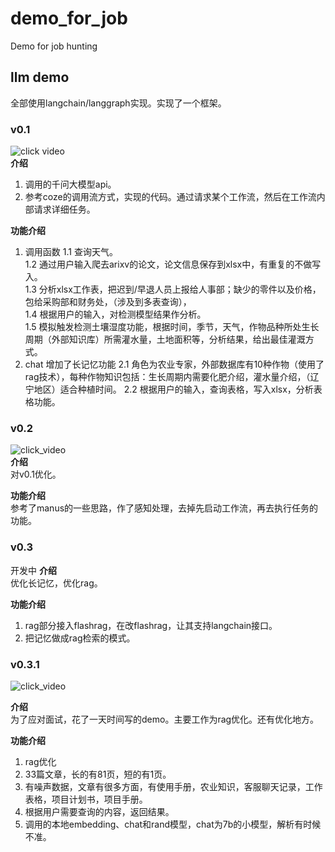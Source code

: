 # demo_for_job  
Demo for job hunting  
## llm demo
全部使用langchain/langgraph实现。实现了一个框架。
### v0.1  
![click video](https://www.bilibili.com/video/BV14ARMYLEsV/?vd_source=8bbf3cb1652e5970bfa9fea339b83ac6)  
**介绍**  
1. 调用的千问大模型api。   
2. 参考coze的调用流方式，实现的代码。通过请求某个工作流，然后在工作流内部请求详细任务。

**功能介绍**  
1. 调用函数
  1.1 查询天气。  
  1.2 通过用户输入爬去arixv的论文，论文信息保存到xlsx中，有重复的不做写入。  
  1.3 分析xlsx工作表，把迟到/早退人员上报给人事部；缺少的零件以及价格，包给采购部和财务处，（涉及到多表查询），  
  1.4 根据用户的输入，对检测模型结果作分析。  
  1.5 模拟触发检测土壤湿度功能，根据时间，季节，天气，作物品种所处生长周期（外部知识库）所需灌水量，土地面积等，分析结果，给出最佳灌溉方式。
2. chat  增加了长记忆功能
  2.1 角色为农业专家，外部数据库有10种作物（使用了rag技术），每种作物知识包括：生长周期内需要化肥介绍，灌水量介绍，（辽宁地区）适合种植时间。
  2.2 根据用户的输入，查询表格，写入xlsx，分析表格功能。  
### v0.2
![click_video](https://www.bilibili.com/video/BV1WXQGY2EbC/?vd_source=8bbf3cb1652e5970bfa9fea339b83ac6)   
**介绍**   
对v0.1优化。  

**功能介绍**    
参考了manus的一些思路，作了感知处理，去掉先启动工作流，再去执行任务的功能。 
### v0.3
开发中
**介绍**   
优化长记忆，优化rag。

**功能介绍**    
1. rag部分接入flashrag，在改flashrag，让其支持langchain接口。
2. 把记忆做成rag检索的模式。

### v0.3.1
![click_video](https://www.bilibili.com/video/BV1Z3ZFYmEFj/?vd_source=8bbf3cb1652e5970bfa9fea339b83ac6)

**介绍**   
为了应对面试，花了一天时间写的demo。主要工作为rag优化。还有优化地方。

**功能介绍**    
1. rag优化
2. 33篇文章，长的有81页，短的有1页。
3. 有噪声数据，文章有很多方面，有使用手册，农业知识，客服聊天记录，工作表格，项目计划书，项目手册。
4. 根据用户需要查询的内容，返回结果。
5. 调用的本地embedding、chat和rand模型，chat为7b的小模型，解析有时候不准。
